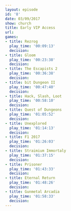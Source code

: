 ```yaml
---
layout: episode
id: '8'
date: 03/09/2017
show: church
title: Early VIP Access
url: 
games:
- title: Rezrog
  play_time: '00:09:13'
  decision: 
- title: Gloom
  play_time: '00:23:38'
  decision: 
- title: The Escapists 2
  play_time: '00:36:38'
  decision: 
- title: bit Dungeon II
  play_time: '00:47:40'
  decision: 
- title: Hack, Slash, Loot
  play_time: '00:58:10'
  decision: 
- title: Quest of Dungeons
  play_time: '01:05:52'
  decision: 
- title: Unexplored
  play_time: '01:14:13'
  decision: 
- title: F1 2017
  play_time: '01:26:03'
  decision: 
- title: Straimium Immortaly
  play_time: '01:37:15'
  decision: 
- title: Prisoner
  play_time: '01:43:33'
  decision: 
- title: Eternal Return
  play_time: '01:48:26'
  decision: 
- title: Gunmetal Arcadia
  play_time: '01:58:33'
  decision: 
---
```

